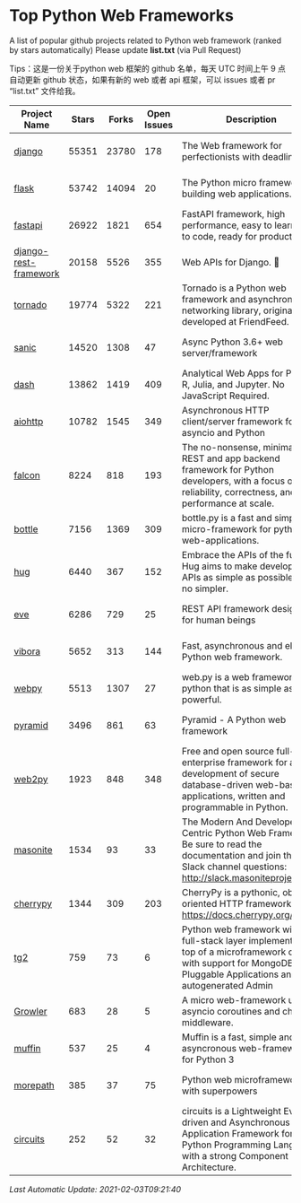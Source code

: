 # Top Python Web Frameworks
A list of popular github projects related to Python web framework (ranked by stars automatically)
Please update **list.txt** (via Pull Request)

Tips：这是一份关于python web 框架的 github 名单，每天 UTC 时间上午 9 点自动更新 github 状态，如果有新的 web 或者 api 框架，可以 issues 或者 pr “list.txt” 文件给我。

| Project Name | Stars | Forks | Open Issues | Description | Last Commit |
| ------------ | ----- | ----- | ----------- | ----------- | ----------- |
| [django](https://github.com/django/django) | 55351 | 23780 | 178 | The Web framework for perfectionists with deadlines. | 2021-02-03 09:03:33 |
| [flask](https://github.com/pallets/flask) | 53742 | 14094 | 20 | The Python micro framework for building web applications. | 2021-02-02 06:57:42 |
| [fastapi](https://github.com/tiangolo/fastapi) | 26922 | 1821 | 654 | FastAPI framework, high performance, easy to learn, fast to code, ready for production | 2021-02-01 14:49:57 |
| [django-rest-framework](https://github.com/encode/django-rest-framework) | 20158 | 5526 | 355 | Web APIs for Django. 🎸 | 2021-01-06 13:13:34 |
| [tornado](https://github.com/tornadoweb/tornado) | 19774 | 5322 | 221 | Tornado is a Python web framework and asynchronous networking library, originally developed at FriendFeed. | 2021-01-28 14:54:56 |
| [sanic](https://github.com/sanic-org/sanic) | 14520 | 1308 | 47 | Async Python 3.6+ web server/framework | Build fast. Run fast. | 2021-01-31 14:59:00 |
| [dash](https://github.com/plotly/dash) | 13862 | 1419 | 409 | Analytical Web Apps for Python, R, Julia, and Jupyter. No JavaScript Required. | 2021-02-01 18:24:04 |
| [aiohttp](https://github.com/aio-libs/aiohttp) | 10782 | 1545 | 349 | Asynchronous HTTP client/server framework for asyncio and Python | 2021-02-01 10:52:40 |
| [falcon](https://github.com/falconry/falcon) | 8224 | 818 | 193 | The no-nonsense, minimalist REST and app backend framework for Python developers, with a focus on reliability, correctness, and performance at scale. | 2021-01-17 20:27:17 |
| [bottle](https://github.com/bottlepy/bottle) | 7156 | 1369 | 309 | bottle.py is a fast and simple micro-framework for python web-applications. | 2021-01-01 15:17:44 |
| [hug](https://github.com/hugapi/hug) | 6440 | 367 | 152 | Embrace the APIs of the future. Hug aims to make developing APIs as simple as possible, but no simpler. | 2020-08-10 05:07:26 |
| [eve](https://github.com/pyeve/eve) | 6286 | 729 | 25 | REST API framework designed for human beings | 2021-01-25 09:19:50 |
| [vibora](https://github.com/vibora-io/vibora) | 5652 | 313 | 144 | Fast, asynchronous and elegant Python web framework. | 2019-02-11 10:54:12 |
| [webpy](https://github.com/webpy/webpy) | 5513 | 1307 | 27 | web.py is a web framework for python that is as simple as it is powerful.  | 2021-01-07 07:23:53 |
| [pyramid](https://github.com/Pylons/pyramid) | 3496 | 861 | 63 | Pyramid - A Python web framework | 2021-01-20 06:45:33 |
| [web2py](https://github.com/web2py/web2py) | 1923 | 848 | 348 | Free and open source full-stack enterprise framework for agile development of secure database-driven web-based applications, written and programmable in Python. | 2021-02-03 08:01:57 |
| [masonite](https://github.com/MasoniteFramework/masonite) | 1534 | 93 | 33 | The Modern And Developer Centric Python Web Framework. Be sure to read the documentation and join the Slack channel questions: http://slack.masoniteproject.com | 2021-01-28 03:53:33 |
| [cherrypy](https://github.com/cherrypy/cherrypy) | 1344 | 309 | 203 | CherryPy is a pythonic, object-oriented HTTP framework.      https://docs.cherrypy.org/ | 2021-01-17 23:39:22 |
| [tg2](https://github.com/TurboGears/tg2) | 759 | 73 | 6 | Python web framework with full-stack layer implemented on top of a microframework core with support for MongoDB, Pluggable Applications and autogenerated Admin | 2020-10-08 07:18:07 |
| [Growler](https://github.com/pyGrowler/Growler) | 683 | 28 | 5 | A micro web-framework using asyncio coroutines and chained middleware. | 2020-03-08 07:51:41 |
| [muffin](https://github.com/klen/muffin) | 537 | 25 | 4 | Muffin is a fast, simple and asyncronous web-framework for Python 3 | 2021-01-30 21:51:53 |
| [morepath](https://github.com/morepath/morepath) | 385 | 37 | 75 | Python web microframework with superpowers | 2021-01-23 15:04:22 |
| [circuits](https://github.com/circuits/circuits) | 252 | 52 | 32 | circuits is a Lightweight Event driven and Asynchronous Application Framework for the Python Programming Language with a strong Component Architecture. | 2020-12-16 08:37:47 |

*Last Automatic Update: 2021-02-03T09:21:40*